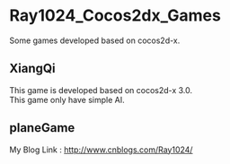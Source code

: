 # Ray1024_Cocos2dx_Games
Some games developed based on cocos2d-x.

## XiangQi  

This game is developed based on cocos2d-x 3.0.</br>
This game only have simple AI.

## planeGame




My Blog Link : http://www.cnblogs.com/Ray1024/
